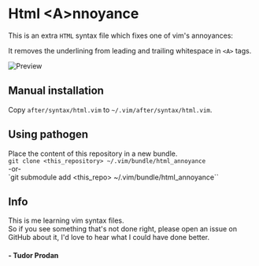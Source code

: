 # Html \<A\>nnoyance

This is an extra `HTML` syntax file which fixes one of vim's annoyances:  

It removes the underlining from leading and trailing whitespace in `<A>` tags.

![Preview](https://raw.github.com/tudorprodan/html_annoyance.vim/master/preview.png)


## Manual installation

Copy `after/syntax/html.vim` to `~/.vim/after/syntax/html.vim`.

## Using pathogen

Place the content of this repository in a new bundle.  
`git clone <this_repository> ~/.vim/bundle/html_annoyance`  
\-or-  
`git submodule add <this_repo> ~/.vim/bundle/html_annoyance``

## Info

This is me learning vim syntax files.  
So if you see something that's not done right, please open an issue on GitHub about it, I'd love to hear what I could have done better.

#### - Tudor Prodan
